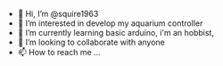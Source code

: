 - 👋 Hi, I’m @squire1963
- 👀 I’m interested in develop my aquarium controller
- 🌱 I’m currently learning basic arduino, i'm an hobbist, 
- 💞️ I’m looking to collaborate with anyone 
- 📫 How to reach me ...

<!---
squire1963/squire1963 is a ✨ special ✨ repository because its `README.md` (this file) appears on your GitHub profile.
You can click the Preview link to take a look at your changes.
--->
